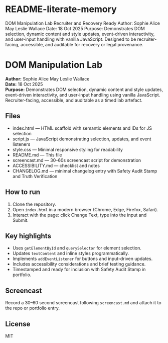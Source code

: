 # README-literate-memory
DOM Manipulation Lab Recruiter and Recovery Ready Author: Sophie Alice May Leslie Wallace Date: 18 Oct 2025 Purpose: Demonstrates DOM selection, dynamic content and style updates, event-driven interactivity, and user-input handling with vanilla JavaScript. Designed to be recruiter-facing, accessible, and auditable for recovery or legal provenance.

# DOM Manipulation Lab

**Author:** Sophie Alice May Leslie Wallace  
**Date:** 18 Oct 2025  
**Purpose:** Demonstrates DOM selection, dynamic content and style updates, event-driven interactivity, and user-input handling using vanilla JavaScript. Recruiter-facing, accessible, and auditable as a timed lab artefact.

## Files
- index.html — HTML scaffold with semantic elements and IDs for JS selection
- script.js — JavaScript demonstrating selection, updates, and event listeners
- style.css — Minimal responsive styling for readability
- README.md — This file
- screencast.md — 30–60s screencast script for demonstration
- ACCESSIBILITY.md — checklist and notes
- CHANGELOG.md — minimal changelog entry with Safety Audit Stamp and Truth Verification

## How to run
1. Clone the repository.
2. Open `index.html` in a modern browser (Chrome, Edge, Firefox, Safari).
3. Interact with the page: click Change Text, type into the input and Submit.

## Key highlights
- Uses `getElementById` and `querySelector` for element selection.  
- Updates `textContent` and inline styles programmatically.  
- Implements `addEventListener` for buttons and input-driven updates.  
- Includes accessibility considerations and brief testing guidance.  
- Timestamped and ready for inclusion with Safety Audit Stamp in portfolio.

## Screencast
Record a 30–60 second screencast following `screencast.md` and attach it to the repo or portfolio entry.

## License
MIT
